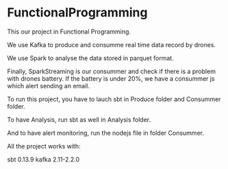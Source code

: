 # FunctionalProgramming

This our project in Functional Programming.

We use Kafka to produce and consumme real time data record by drones.

We use Spark to analyse the data stored in parquet format.

Finally, SparkStreaming is our consummer and check if there is a problem with drones battery. If the battery is under 20%, we have a consummer js which alert sending an email.

To run this project, you have to lauch sbt in Produce folder and Consummer folder.

To have Analysis, run sbt as well in Analysis folder.

And to have alert monitoring, run the nodejs file in folder Consummer.

All the project works with:

sbt 0.13.9
kafka 2.11-2.2.0
